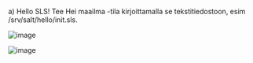 a) Hello SLS! Tee Hei maailma -tila kirjoittamalla se tekstitiedostoon, esim /srv/salt/hello/init.sls.


![image](https://github.com/Linux88888/Palvelintenhallinta/assets/143414956/a8b013a2-97c9-44d7-940d-b9ec1313bd7a)

![image](https://github.com/Linux88888/Palvelintenhallinta/assets/143414956/a4a2a8ed-05ea-4f24-b5c6-4b2a4335018d)
